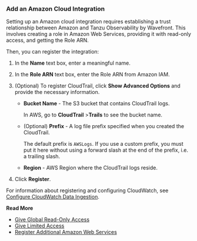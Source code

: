 ### Add an Amazon Cloud Integration

Setting up an Amazon cloud integration requires establishing a trust relationship between Amazon and Tanzu Observability by Wavefront. This involves creating a role in Amazon Web Services, providing it with read-only access, and getting the Role ARN.

Then, you can register the integration:

1. In the **Name** text box, enter a meaningful name.
2. In the **Role ARN** text box, enter the Role ARN from Amazon IAM.
3. (Optional) To register CloudTrail, click **Show Advanced Options** and provide the necessary information.

   * **Bucket Name** - The S3 bucket that contains CloudTrail logs. 
   
     In AWS, go to **CloudTrail** &gt;**Trails** to see the bucket name.
   
   * (Optional) **Prefix** - A log file prefix specified when you created the CloudTrail. 
   
     The default prefix is `AWSLogs`. If you use a custom prefix, you must put it here without using a forward slash at the end of the prefix, i.e. a trailing slash.
   
   * **Region** - AWS Region where the CloudTrail logs reside.

4. Click **Register**.

For information about registering and configuring CloudWatch, see [Configure CloudWatch Data Ingestion](https://docs.wavefront.com/integrations_aws_metrics.html#configuring-cloudwatch-data-ingestion).

**Read More**<br />
* [Give Global Read-Only Access](https://docs.wavefront.com/integrations_aws_overview.html#give-read-only-access-to-your-amazon-account-and-get-the-role-arn)
* [Give Limited Access](https://docs.wavefront.com/integrations_aws_overview.html#giving-limited-access)
* [Register Additional Amazon Web Services](https://docs.wavefront.com/integrations_aws_overview.html#register-additional-amazon-web-services)
